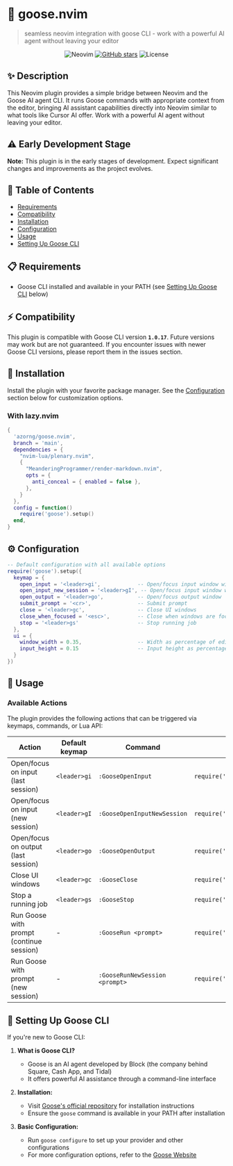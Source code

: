 # 🪿 goose.nvim

> seamless neovim integration with goose CLI - work with a powerful AI agent without leaving your editor

<div align="center">

![Neovim](https://img.shields.io/badge/NeoVim-%2357A143.svg?&style=for-the-badge&logo=neovim&logoColor=white)
[![GitHub stars](https://img.shields.io/github/stars/azorng/goose.nvim?style=for-the-badge)](https://github.com/azorng/goose.nvim/stargazers)
![License](https://img.shields.io/badge/License-MIT-blue.svg?style=for-the-badge)

</div>

## ✨ Description

This Neovim plugin provides a simple bridge between Neovim and the Goose AI agent CLI. It runs Goose commands with appropriate context from the editor, bringing AI assistant capabilities directly into Neovim similar to what tools like Cursor AI offer. Work with a powerful AI agent without leaving your editor.

## ⚠️ Early Development Stage

**Note:** This plugin is in the early stages of development. Expect significant changes and improvements as the project evolves.

## 📑 Table of Contents

- [Requirements](#-requirements)
- [Compatibility](#-compatibility)
- [Installation](#-installation)
- [Configuration](#️-configuration)
- [Usage](#-usage)
- [Setting Up Goose CLI](#-setting-up-goose-cli)

## 📋 Requirements

- Goose CLI installed and available in your PATH (see [Setting Up Goose CLI](#-setting-up-goose-cli) below)

## ⚡ Compatibility

This plugin is compatible with Goose CLI version **`1.0.17`**. 
Future versions may work but are not guaranteed. If you encounter issues with newer Goose CLI versions, please report them in the issues section.

## 🚀 Installation

Install the plugin with your favorite package manager. See the [Configuration](#-configuration) section below for customization options.

### With lazy.nvim

```lua
{
  'azorng/goose.nvim',
  branch = 'main',
  dependencies = {
    "nvim-lua/plenary.nvim",
    {
      "MeanderingProgrammer/render-markdown.nvim",
      opts = {
        anti_conceal = { enabled = false },
      },
    }
  },
  config = function()
    require('goose').setup()
  end,
}
```

## ⚙️ Configuration

```lua
-- Default configuration with all available options
require('goose').setup({
  keymap = {
    open_input = '<leader>gi',            -- Open/focus input window with last session
    open_input_new_session = '<leader>gI', -- Open/focus input window with new session
    open_output = '<leader>go',           -- Open/focus output window
    submit_prompt = '<cr>',               -- Submit prompt 
    close = '<leader>gc',                 -- Close UI windows
    close_when_focused = '<esc>',         -- Close when windows are focused 
    stop = '<leader>gs'                   -- Stop running job
  },
  ui = {
    window_width = 0.35,                  -- Width as percentage of editor width
    input_height = 0.15                   -- Input height as percentage of window height
  }
})
```

## 🧰 Usage

### Available Actions

The plugin provides the following actions that can be triggered via keymaps, commands, or Lua API:

| Action | Default keymap | Command | Lua API |
|-------------|--------|---------|---------|
| Open/focus on input (last session) | `<leader>gi` | `:GooseOpenInput` | `require('goose.api').open_input()` |
| Open/focus on input (new session) | `<leader>gI` | `:GooseOpenInputNewSession` | `require('goose.api').open_input_new_session()` |
| Open/focus on output (last session) | `<leader>go` | `:GooseOpenOutput` | `require('goose.api').open_output()` |
| Close UI windows | `<leader>gc` | `:GooseClose` | `require('goose.api').close()` |
| Stop a running job | `<leader>gs` | `:GooseStop` | `require('goose.api').stop()` |
| Run Goose with prompt (continue session) | - | `:GooseRun <prompt>` | `require('goose.api').run("prompt")` |
| Run Goose with prompt (new session) | - | `:GooseRunNewSession <prompt>` | `require('goose.api').run_new_session("prompt")` |

## 🔧 Setting Up Goose CLI

If you're new to Goose CLI:

1. **What is Goose CLI?** 
   - Goose is an AI agent developed by Block (the company behind Square, Cash App, and Tidal)
   - It offers powerful AI assistance through a command-line interface

2. **Installation:**
   - Visit [Goose's official repository](https://github.com/block/goose) for installation instructions
   - Ensure the `goose` command is available in your PATH after installation

3. **Basic Configuration:**
   - Run `goose configure` to set up your provider and other configurations
   - For more configuration options, refer to the [Goose Website](https://block.github.io/goose/)

